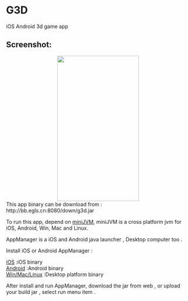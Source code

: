 # G3D
iOS Android 3d game app


## Screenshot:

  <div align=center><img width="224" height="398" src="https://github.com/digitalgust/miniJVM/blob/master/screenshot/g3d.gif?raw=true"/></div>   
   This app binary can be download from : http://bb.egls.cn:8080/down/g3d.jar      

   To run this app, depend on [miniJVM](https://github.com/digitalgust/miniJVM),  miniJVM is a cross platform jvm for iOS, Android, Win, Mac and Linux.      
 
   AppManager is a iOS and Android java launcher , Desktop computer too .     

   Install iOS or Android AppManager :     

   [iOS](https://github.com/digitalgust/miniJVM/tree/master/binary/ios) :iOS binary    
   [Android](https://github.com/digitalgust/miniJVM/tree/master/binary/android) :Android binary     
   [Win/Mac/Linux](https://github.com/digitalgust/miniJVM/tree/master/binary) :Desktop platform binary      

   After install and run AppManager,  download the jar from web , or upload your build jar , select run menu item .     

